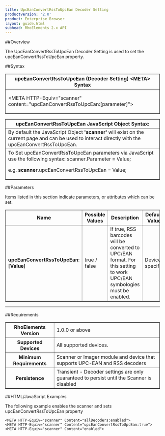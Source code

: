 ```yaml
---
title: UpcEanConvertRssToUpcEan Decoder Setting
productversion: '2.0'
product: Enterprise Browser
layout: guide.html
subhead: RhoElements 2.x API
---
```


##Overview

The UpcEanConvertRssToUpcEan Decoder Setting is used to set the upcEanConvertRssToUpcEan property.

##Syntax

<table class="facelift" style="width:100%" border="1" padding="5px"> <tr><th class="tableHeading">upcEanConvertRssToUpcEan (Decoder Setting) &lt;META&gt; Syntax
</th></tr><tr><td class="clsSyntaxCells clsOddRow"><p>&lt;META HTTP-Equiv="scanner" content="upcEanConvertRssToUpcEan:[parameter]"&gt;</p></td></tr></table>
<table class="facelift" style="width:100%" border="1" padding="5px"> <tr><th class="tableHeading">upcEanConvertRssToUpcEan JavaScript Object Syntax:</th></tr><tr><td class="clsSyntaxCells clsOddRow">
By default the JavaScript Object <b>'scanner'</b> will exist on the current page and can be used to interact directly with the upcEanConvertRssToUpcEan.
</td></tr><tr><td class="clsSyntaxCells clsEvenRow">
To Set upcEanConvertRssToUpcEan parameters via JavaScript use the following syntax: scanner.Parameter = Value;
<P />e.g. <b>scanner</b>.upcEanConvertRssToUpcEan = Value;
</td></tr></table>

##Parameters


Items listed in this section indicate parameters, or attributes which can be set.
<table class="facelift" style="width:100%" border="1" padding="5px"> <col width="20%" /><col width="20%" /><col width="38%" /><col width="22%" /><tr><th class="tableHeading">Name</th><th class="tableHeading">Possible Values</th><th class="tableHeading">Description</th><th class="tableHeading">Default Value</th></tr><tr><td class="clsSyntaxCells clsOddRow"><b>upcEanConvertRssToUpcEan:[Value]
</b></td><td class="clsSyntaxCells clsOddRow">true / false</td><td class="clsSyntaxCells clsOddRow">If true, RSS barcodes will be converted to UPC/EAN format.  For this setting to work UPC/EAN symbologies must be enabled.</td><td class="clsSyntaxCells clsOddRow">Device specific</td></tr></table>
<table class="facelift" style="width:100%" border="1" padding="5px"> <col width="78%" /><col width="8%" /><col width="1%" /><col width="5%" /><col width="1%" /><col width="5%" /><col width="2%" /></table>





##Requirements

<table class="facelift" style="width:100%" border="1" padding="5px"> <tr><th class="tableHeading">RhoElements Version</th><td class="clsSyntaxCell clsEvenRow">1.0.0 or above
</td></tr><tr><th class="tableHeading">Supported Devices</th><td class="clsSyntaxCell clsOddRow">All supported devices.</td></tr><tr><th class="tableHeading">Minimum Requirements</th><td class="clsSyntaxCell clsOddRow">Scanner or Imager module and device that supports UPC-EAN and RSS decoders</td></tr><tr><th class="tableHeading">Persistence</th><td class="clsSyntaxCell clsEvenRow">Transient - Decoder settings are only guaranteed to persist until the Scanner is disabled</td></tr></table>


##HTML/JavaScript Examples

The following example enables the scanner and sets upcEanConvertRssToUpcEan property

	<META HTTP-Equiv="scanner" Content="allDecoders:enabled">
	<META HTTP-Equiv="scanner" Content="upcEanConvertRssToUpcEan:true">
	<META HTTP-Equiv="scanner" Content="enabled">
					





